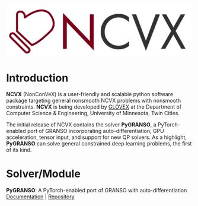 <img src="./NCVX_logo_banner.png" alt="NCVX_LOGO" width="900"/>

# Introduction

**NCVX** (NonConVeX) is a user-friendly and scalable python software package targeting general nonsmooth NCVX problems with nonsmooth constraints. **NCVX** is being developed by [GLOVEX](https://glovex.umn.edu/) at the Department of Computer Science & Engineering, University of Minnesota, Twin Cities.

The initial release of NCVX contains the solver **PyGRANSO**, a PyTorch-enabled port of GRANSO incorporating auto-differentiation, GPU acceleration, tensor input, and support for new QP solvers. As a highlight, **PyGRANSO** can solve general constrained deep learning problems, the first of its kind.

# Solver/Module

**PyGRANSO**: A PyTorch-enabled port of GRANSO with auto-differentiation [Documentation](https://ncvx.org/PyGRANSO) | [Repository](https://github.com/sun-umn/PyGRANSO)
